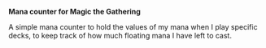 **Mana counter for Magic the Gathering**

A simple mana counter to hold the values of my mana when I play specific decks, to keep track of how much floating mana I have left to cast.
